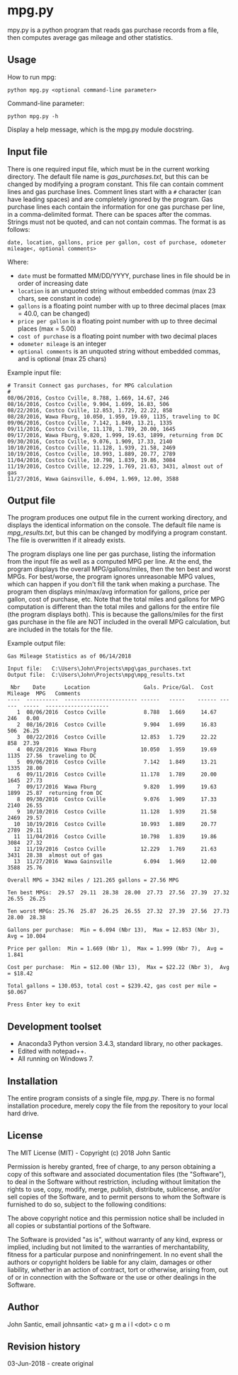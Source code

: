 # mpg.py


mpy.py is a python program that reads gas purchase records from a file, then computes average gas
mileage and other statistics.


## Usage

How to run mpg:

    python mpg.py <optional command-line parameter>

Command-line parameter:

    python mpg.py -h

Display a help message, which is the mpg.py module docstring.

## Input file

There is one required input file, which must be in the current working directory. The default file
name is *gas_purchases.txt*, but this can be changed by modifying a program constant. This file can
contain comment lines and gas purchase lines. Comment lines start with a `#` character (can have
leading spaces) and are completely ignored by the program. Gas purchase lines each contain the
information for one gas purchase per line, in a comma-delimited format. There can be spaces after
the commas. Strings must not be quoted, and can not contain commas. The format is as follows:

    date, location, gallons, price per gallon, cost of purchase, odometer mileage<, optional comments>

Where:

* `date` must be formatted MM/DD/YYYY, purchase lines in file should be in order of increasing date
* `location` is an unquoted string without embedded commas (max 23 chars, see constant in code)
* `gallons` is a floating point number with up to three decimal places (max = 40.0, can be changed)
* `price per gallon` is a floating point number with up to three decimal places (max = 5.00)
* `cost of purchase` is a floating point number with two decimal places
* `odometer mileage` is an integer
* `optional comments` is an unquoted string without embedded commas, and is optional (max 25 chars)

Example input file:

    # Transit Connect gas purchases, for MPG calculation
    #
    08/06/2016, Costco Cville, 8.788, 1.669, 14.67, 246
    08/16/2016, Costco Cville, 9.904, 1.699, 16.83, 506
    08/22/2016, Costco Cville, 12.853, 1.729, 22.22, 858
    08/28/2016, Wawa Fburg, 10.050, 1.959, 19.69, 1135, traveling to DC
    09/06/2016, Costco Cville, 7.142, 1.849, 13.21, 1335
    09/11/2016, Costco Cville, 11.178, 1.789, 20.00, 1645
    09/17/2016, Wawa Fburg, 9.820, 1.999, 19.63, 1899, returning from DC
    09/30/2016, Costco Cville, 9.076, 1.909, 17.33, 2140
    10/10/2016, Costco Cville, 11.128, 1.939, 21.58, 2469
    10/19/2016, Costco Cville, 10.993, 1.889, 20.77, 2789
    11/04/2016, Costco Cville, 10.798, 1.839, 19.86, 3084
    11/19/2016, Costco Cville, 12.229, 1.769, 21.63, 3431, almost out of gas
    11/27/2016, Wawa Gainsville, 6.094, 1.969, 12.00, 3588

## Output file

The program produces one output file in the current working directory, and displays the identical
information on the console. The default file name is *mpg_results.txt*, but this can be changed by
modifying a program constant. The file is overwritten if it already exists.

The program displays one line per gas purchase, listing the information from the input file as well 
as a computed MPG per line. At the end, the program displays the overall MPG/gallons/miles, then the
ten best and worst MPGs. For best/worse, the program ignores unreasonable MPG values, which can happen
if you don't fill the tank when making a purchase. The program then displays min/max/avg information
for gallons, price per gallon, cost of purchase, etc. Note that the total miles and gallons for MPG 
computation is different than the total miles and gallons for the entire file (the program displays 
both). This is because the gallons/miles for the first gas purchase in the file are NOT included in 
the overall MPG calculation, but are included in the totals for the file.

Example output file:

    Gas Mileage Statistics as of 06/14/2018
    
    Input file:   C:\Users\John\Projects\mpg\gas_purchases.txt
    Output file:  C:\Users\John\Projects\mpg\mpg_results.txt
    
     Nbr    Date      Location                 Gals. Price/Gal.  Cost  Mileage  MPG   Comments
    ----  ----------  ----------------------- ------   -----    ------ ------  -----  --------------------
       1  08/06/2016  Costco Cville            8.788   1.669     14.67    246   0.00
       2  08/16/2016  Costco Cville            9.904   1.699     16.83    506  26.25
       3  08/22/2016  Costco Cville           12.853   1.729     22.22    858  27.39
       4  08/28/2016  Wawa Fburg              10.050   1.959     19.69   1135  27.56  traveling to DC
       5  09/06/2016  Costco Cville            7.142   1.849     13.21   1335  28.00
       6  09/11/2016  Costco Cville           11.178   1.789     20.00   1645  27.73
       7  09/17/2016  Wawa Fburg               9.820   1.999     19.63   1899  25.87  returning from DC
       8  09/30/2016  Costco Cville            9.076   1.909     17.33   2140  26.55
       9  10/10/2016  Costco Cville           11.128   1.939     21.58   2469  29.57
      10  10/19/2016  Costco Cville           10.993   1.889     20.77   2789  29.11
      11  11/04/2016  Costco Cville           10.798   1.839     19.86   3084  27.32
      12  11/19/2016  Costco Cville           12.229   1.769     21.63   3431  28.38  almost out of gas
      13  11/27/2016  Wawa Gainsville          6.094   1.969     12.00   3588  25.76
    
    Overall MPG = 3342 miles / 121.265 gallons = 27.56 MPG
    
    Ten best MPGs:  29.57  29.11  28.38  28.00  27.73  27.56  27.39  27.32  26.55  26.25
    
    Ten worst MPGs: 25.76  25.87  26.25  26.55  27.32  27.39  27.56  27.73  28.00  28.38
    
    Gallons per purchase:  Min = 6.094 (Nbr 13),  Max = 12.853 (Nbr 3),  Avg = 10.004
    
    Price per gallon:  Min = 1.669 (Nbr 1),  Max = 1.999 (Nbr 7),  Avg = 1.841
    
    Cost per purchase:  Min = $12.00 (Nbr 13),  Max = $22.22 (Nbr 3),  Avg = $18.42
    
    Total gallons = 130.053, total cost = $239.42, gas cost per mile = $0.067
    
    Press Enter key to exit


## Development toolset

* Anaconda3 Python version 3.4.3, standard library, no other packages.
* Edited with notepad++.
* All running on Windows 7. 

## Installation

The entire program consists of a single file, *mpg.py*. There is no formal installation
procedure, merely copy the file from the repository to your local hard drive.

## License

The MIT License (MIT) - Copyright (c) 2018 John Santic

Permission is hereby granted, free of
charge, to any person obtaining a copy of this software and associated documentation files (the
"Software"), to deal in the Software without restriction, including without limitation the
rights to use, copy, modify, merge, publish, distribute, sublicense, and/or sell copies of the
Software, and to permit persons to whom the Software is furnished to do so, subject to the
following conditions:

The above copyright notice and this permission notice shall be included in all copies or
substantial portions of the Software.

The Software is provided "as is", without warranty of any kind, express or implied, including
but not limited to the warranties of merchantability, fitness for a particular purpose and
noninfringement. In no event shall the authors or copyright holders be liable for any claim,
damages or other liability, whether in an action of contract, tort or otherwise, arising from,
out of or in connection with the Software or the use or other dealings in the Software.

## Author

John Santic, email johnsantic  <at\>  g m a i l  <dot\>  c o m

## Revision history

03-Jun-2018 - create original
